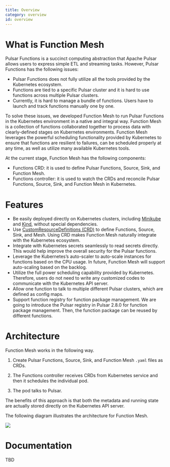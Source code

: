 ```yaml
---
title: Overview
category: overview
id: overview
---
```

# What is Function Mesh

Pulsar Functions is a succinct computing abstraction that Apache Pulsar allows users to express simple ETL and streaming tasks. However, Pulsar Functions has the following issues:

- Pulsar Functions does not fully utilize all the tools provided by the Kubernetes ecosystem.
- Functions are tied to a specific Pulsar cluster and it is hard to use functions across multiple Pulsar clusters.
- Currently, it is hard to manage a bundle of functions. Users have to launch and track functions manually one by one.

To solve these issues, we developed Function Mesh to run Pulsar Functions in the Kubernetes environment in a native and integral way. Function Mesh is a collection of functions collaborated together to process data with clearly-defined stages on Kubernetes environments. Function Mesh leverages the powerful scheduling functionality provided by Kubernetes to ensure that functions are resilient to failures, can be scheduled properly at any time, as well as utilize many available Kubernetes tools.

At the current stage, Function Mesh has the following components:

- Functions CRD: it is used to define Pulsar Functions, Source, Sink, and Function Mesh.
- Functions controller: it is used to watch the CRDs and reconcile Pulsar Functions, Source, Sink, and Function Mesh in Kubernetes.

# Features

- Be easily deployed directly on Kubernetes clusters, including [Minikube](https://github.com/kubernetes/minikube) and [Kind](https://kind.sigs.k8s.io/docs/user/quick-start/), without special dependencies.
- Use [CustomResourceDefinitions (CRD)](https://kubernetes.io/docs/concepts/extend-kubernetes/api-extension/custom-resources/) to define Functions, Source, Sink, and Mesh. Using CRD makes Function Mesh naturally integrate with the Kubernetes ecosystem.
- Integrate with Kubernetes secrets seamlessly to read secrets directly. This would help improve the overall security for the Pulsar functions.
- Leverage the Kubernetes’s auto-scaler to auto-scale instances for functions based on the CPU usage. In future, Function Mesh will support auto-scaling based on the backlog.
- Utilize the full power scheduling capability provided by Kubernetes. Therefore, users do not need to write any customized codes to communicate with the Kubernetes API server. 
- Allow one function to talk to multiple different Pulsar clusters, which are defined as config maps.
- Support function registry for function package management. We are going to introduce the Pulsar registry in Pulsar 2.8.0 for function package management. Then, the function package can be reused by different functions.

# Architecture

Function Mesh works in the following way.

1. Create Pulsar Functions, Source, Sink, and Function Mesh `.yaml` files as CRDs.

2. The Functions controller receives CRDs from Kubernetes service and then it schedules the individual pod.

3. The pod talks to Pulsar.

The benefits of this approach is that both the metadata and running state are actually stored directly on the Kubernetes API server.

The following diagram illustrates the architecture for Function Mesh.

![](/image/function-mesh-architecture.png)

# Documentation

TBD
